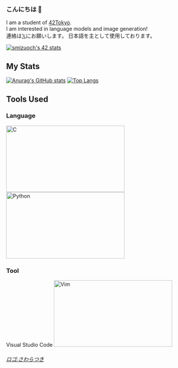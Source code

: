 ### こんにちは 👋

I am a student of [42Tokyo](https://42tokyo.jp/).  
I am interested in language models and image generation!  
連絡は[𝕏](https://twitter.com/ShotaroM8)にお願いします。
日本語を主として使用しております。

[![smizuoch's 42 stats](https://badge42.coday.fr/api/v2/clqlthx6l173001p4lm52sd1t/stats?cursusId=21&coalitionId=308)](https://profile.intra.42.fr/users/smizuoch)

## My Stats
[![Anurag's GitHub stats](https://github-readme-stats.vercel.app/api?username=smizuoch&show_icons=true&theme=merko&count_private=true)](https://github.com/anuraghazra/github-readme-stats)
[![Top Langs](https://github-readme-stats.vercel.app/api/top-langs/?username=smizuoch&layout=donut&theme=merko)](https://github.com/anuraghazra/github-readme-stats)

## Tools Used

### Language
<a href="https://www.open-std.org/jtc1/sc22/wg14/"><img src="https://github.com/SAWARATSUKI/ServiceLogos/blob/main/C/C.png" alt="C" width="320" height="	180"></a>
<a href="https://www.python.org/"><img src="https://github.com/SAWARATSUKI/ServiceLogos/blob/main/Python/Python.png" alt="Python" width="320" height="	180"></a>

### Tool
Visual Studio Code
<a href="https://www.vim.org/"><img src="https://github.com/SAWARATSUKI/ServiceLogos/blob/main/Vim/VIM.png" alt="Vim" width="320" height="	180"></a>



###### [ロゴ:さわらつき](https://github.com/SAWARATSUKI/ServiceLogos)
